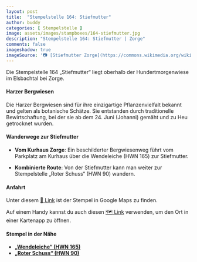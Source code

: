 ```yaml
---
layout: post
title:  "Stempelstelle 164: Stiefmutter"
author: buddy
categories: [ Stempelstelle ]
image: assets/images/stampboxes/164-stiefmutter.jpg
description: "Stempelstelle 164: Stiefmutter | Zorge"
comments: false
imageshadow: true
imageSource: '📷 [Stiefmutter Zorge](https://commons.wikimedia.org/wiki/File:Stiefmutter_Zorge.jpg) von <a href="//commons.wikimedia.org/wiki/User:B.Thomas95" title="User:B.Thomas95">Thomas Binder</a> unter Lizenz [CC BY-SA 4.0](https://creativecommons.org/licenses/by-sa/4.0)'
---
```


Die Stempelstelle 164 „Stiefmutter“ liegt oberhalb der Hundertmorgenwiese im Elsbachtal bei Zorge. 

#### Harzer Bergwiesen

Die Harzer Bergwiesen sind für ihre einzigartige Pflanzenvielfalt bekannt und gelten als botanische Schätze. Sie entstanden durch traditionelle Bewirtschaftung, bei der sie ab dem 24. Juni (Johanni) gemäht und zu Heu getrocknet wurden. 

#### Wanderwege zur Stiefmutter

- **Vom Kurhaus Zorge**: Ein beschilderter Bergwiesenweg führt vom Parkplatz am Kurhaus über die Wendeleiche (HWN 165) zur Stiefmutter. 

- **Kombinierte Route**: Von der Stiefmutter kann man weiter zur Stempelstelle „Roter Schuss“ (HWN 90) wandern. 

#### Anfahrt

Unter diesem [📍 Link](https://www.google.com/maps/dir/?api=1&origin=&destination=51.62310%2C%2010.64326) ist der Stempel in Google Maps zu finden.

<div class="android-only">
  Auf einem Handy kannst du auch diesen 
  <a href="geo:51.62310,10.64326">🗺️ Link</a> 
  verwenden, um den Ort in einer Kartenapp zu öffnen.
  <p></p>
</div>

#### Stempel in der Nähe

- [**„Wendeleiche“ (HWN 165)**](/stempelstelle-165-wendeleiche)
- [**„Roter Schuss“ (HWN 90)**](/stempelstelle-90-roter-schuss)
